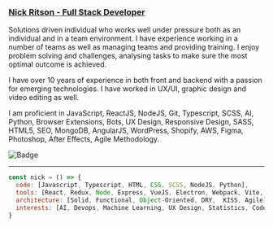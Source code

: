 ### <u>Nick Ritson - Full Stack Developer</u>


Solutions driven individual who works well under pressure both as an individual and in a team environment. I have experience working in a number of teams as well as managing teams and providing training. I enjoy problem solving and challenges, analysing tasks to make sure the most optimal outcome is achieved. 


I have over 10 years of experience in both front and backend with a passion for emerging technologies.
I have worked in UX/UI, graphic design and video editing as well.


I am proficient in JavaScript, ReactJS, NodeJS, Git, Typescript, SCSS, AI, Python, Browser Extensions, Bots, UX Design, Responsive Design, SASS, HTML5, SEO, MongoDB, AngularJS, WordPress, Shopify, AWS, Figma, Photoshop, After Effects, Agile Methodology.


![Badge](https://img.shields.io/badge/LinkedIn-0077B5?style=for-the-badge&logo=linkedin&logoColor=white)
<hr />

```javascript
const nick = () => {
  code: [Javascript, Typescript, HTML, CSS. SCSS, NodeJS, Python],
  tools: [React, Redux, Node, Express, VueJS, Electron, Webpack, Vite, Mocha, Chai, Jest, Git, CI/CD],
  architecture: [Solid, Functional, Object-Oriented, DRY,  KISS, Agile],
  interests: [AI, Devops, Machine Learning, UX Design, Statistics, Code Challenges],
}
```
